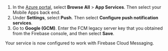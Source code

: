 
1. In the [Azure portal](https://portal.azure.com/), select **Browse All** > **App Services**. Then select your Mobile Apps back end. 
2. Under **Settings**, select **Push**. Then select **Configure push notification services**.
2. Go to **Google (GCM)**. Enter the FCM legacy server key that you obtained from the Firebase console, and then select **Save**.

Your service is now configured to work with Firebase Cloud Messaging.

<!-- URLs. -->

<!-- images -->
